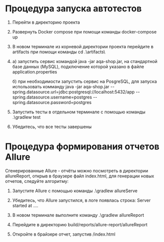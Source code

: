 # Процедура запуска автотестов

1. Перейти в директорию проекта

2. Развернуть Docker compose при помощи команды docker-compose up

3. В новом терминале из корневой директории проекта перейдите в artifacts при помощи команды cd .\artifacts\

4. a) запустить сервис командой java -jar aqa-shop.jar, на стандартной базе данных (MySQL), подключение которой указано в файле application.properties

   б) при необходимости запустить сервис на PosgreSQL, для запуска использовать комманду java -jar aqa-shop.jar --spring.datasource.url=jdbc:postgresql://localhost:5432/app --spring.datasource.username=postgres --spring.datasource.password=postgres

5. Запустить тесты в отдельном терминале с помощью команды .\gradlew test

6. Убедитесь, что все тесты завершены

# Процедура формирования отчетов Allure

Сгенерированные Allure - отчёты можно посмотреть в директории allureReport, открыв в браузере файл index.html, для генерации новых отчетов, следуйте алгоритму:

1. Запустите Allure с помощью команды .\gradlew allureServe    

2. Убедитесь, что Allure запустился, в логе появлась строка: Server started at ....

3. В новом терминале выполните команду .\gradlew allureReport

4. Перейдите в директорию build/reports/allure-report/allureReport

5. Откройте в брайзере отчет, запустив /index.html
